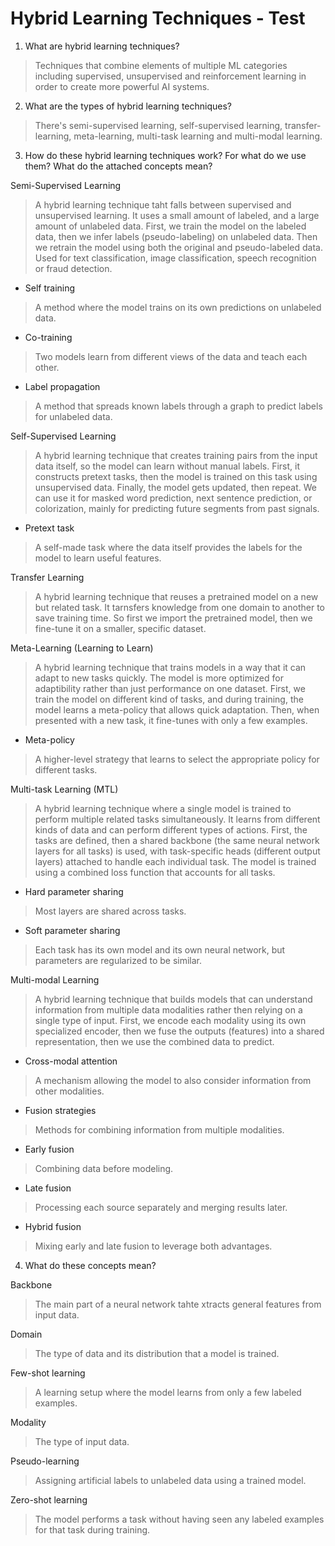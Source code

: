# Hybrid Learning Techniques - Test

1. What are hybrid learning techniques?
> Techniques that combine elements of multiple ML categories including supervised, unsupervised and reinforcement learning in order to create more powerful AI systems.

2. What are the types of hybrid learning techniques?
> There's semi-supervised learning, self-supervised learning, transfer-learning, meta-learning, multi-task learning and multi-modal learning.

3. How do these hybrid learning techniques work? For what do we use them? What do the attached concepts mean?

Semi-Supervised Learning  
> A hybrid learning technique taht falls between supervised and unsupervised learning. It uses a small amount of labeled, and a large amount of unlabeled data. First, we train the model on the labeled data, then we infer labels (pseudo-labeling) on unlabeled data. Then we retrain the model using both the original and pseudo-labeled data. Used for text classification, image classification, speech recognition or fraud detection.

- Self training
> A method where the model trains on its own predictions on unlabeled data.

- Co-training
> Two models learn from different views of the data and teach each other.

- Label propagation
> A method that spreads known labels through a graph to predict labels for unlabeled data.

Self-Supervised Learning  
> A hybrid learning technique that creates training pairs from the input data itself, so the model can learn without manual labels. First, it constructs pretext tasks, then the model is trained on this task using unsupervised data. Finally, the model gets updated, then repeat. We can use it for masked word prediction, next sentence prediction, or colorization, mainly for predicting future segments from past signals.

- Pretext task
> A self-made task where the data itself provides the labels for the model to learn useful features.

Transfer Learning
> A hybrid learning technique that reuses a pretrained model on a new but related task. It tarnsfers knowledge from one domain to another to save training time. So first we import the pretrained model, then we fine-tune it on a smaller, specific dataset. 

Meta-Learning (Learning to Learn)
> A hybrid learning technique that trains models in a way that it can adapt to new tasks quickly. The model is more optimized for adaptibility rather than just performance on one dataset. First, we train the model on different kind of tasks, and during training, the model learns a meta-policy that allows quick adaptation. Then, when presented with a new task, it fine-tunes with only a few examples.

- Meta-policy
> A higher-level strategy that learns to select the appropriate policy for different tasks.

Multi-task Learning (MTL)
> A hybrid learning technique where a single model is trained to perform multiple related tasks simultaneously. It learns from different kinds of data and can perform different types of actions. First, the tasks are defined, then a shared backbone (the same neural network layers for all tasks) is used, with task-specific heads (different output layers) attached to handle each individual task. The model is trained using a combined loss function that accounts for all tasks.

- Hard parameter sharing
> Most layers are shared across tasks.

- Soft parameter sharing
> Each task has its own model and its own neural network, but parameters are regularized to be similar.

Multi-modal Learning
> A hybrid learning technique that builds models that can understand information from multiple data modalities rather then relying on a single type of input. First, we encode each modality using its own specialized encoder, then we fuse the outputs (features) into a shared representation, then we use the combined data to predict.

- Cross-modal attention
> A mechanism allowing the model to also consider information from other modalities.

- Fusion strategies
> Methods for combining information from multiple modalities.

- Early fusion
> Combining data before modeling.

- Late fusion
> Processing each source separately and merging results later.

- Hybrid fusion
> Mixing early and late fusion to leverage both advantages.

4. What do these concepts mean?

Backbone
> The main part of a neural network tahte xtracts general features from input data.

Domain
> The type of data and its distribution that a model is trained.

Few-shot learning
> A learning setup where the model learns from only a few labeled examples.

Modality
> The type of input data.

Pseudo-learning
> Assigning artificial labels to unlabeled data using a trained model.

Zero-shot learning
> The model performs a task without having seen any labeled examples for that task during training.
